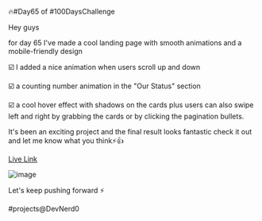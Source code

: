 🔥#Day65 of #100DaysChallenge

Hey guys

for day 65 I've made a cool landing page with smooth animations and a mobile-friendly design 

☑️ I added a nice animation when users scroll up and down

☑️ a counting number animation in the "Our Status" section 

☑️ a cool hover effect with shadows on the cards plus users can also swipe left and right by grabbing the cards or by clicking the pagination bullets. 

It's been an exciting project and the final result looks fantastic check it out and let me know what you think⚡️👍

[Live Link](https://roobiwebdev.github.io/Day-65-VirtualCare/)



![image](https://github.com/user-attachments/assets/4ea0cc89-6bd4-4d0b-9463-eec8707c96b4)


Let's keep pushing forward ⚡️


#projects@DevNerd0
